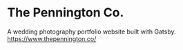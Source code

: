 # The Pennington Co.
A wedding photography portfolio website built with Gatsby. https://www.thepennington.co/
